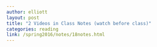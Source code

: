 ```yaml
---
author: elliott
layout: post
title: "2 Videos in Class Notes (watch before class)"
categories: reading
link: /spring2016/notes/18notes.html
---
```

